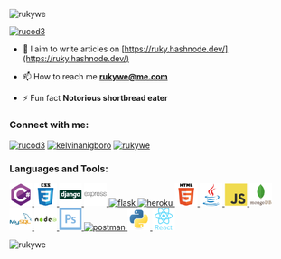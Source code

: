 <!-- <h1 align="center">Hello 👋🏽, I'm Ruky, My other name starts with a K</h1>
<h3 align="center"> Software Developer</h3> -->

<p align="left"> <img src="https://komarev.com/ghpvc/?username=rukywe&label=Profile%20views&color=0e75b6&style=flat" alt="rukywe" /> </p>

<p align="left"> <a href="https://twitter.com/rucod3" target="blank"><img src="https://img.shields.io/twitter/follow/rucod3?logo=twitter&style=for-the-badge" alt="rucod3" /></a> </p>

- 📝 I aim to write articles on [https://ruky.hashnode.dev/](https://ruky.hashnode.dev/)

- 📫 How to reach me **rukywe@me.com**

- ⚡ Fun fact **Notorious shortbread eater**

<h3 align="left">Connect with me:</h3>
<p align="left">
<a href="https://twitter.com/rucod3" target="blank"><img align="center" src="https://cdn.jsdelivr.net/npm/simple-icons@3.0.1/icons/twitter.svg" alt="rucod3" height="30" width="40" /></a>
<a href="https://linkedin.com/in/kelvinanigboro" target="blank"><img align="center" src="https://cdn.jsdelivr.net/npm/simple-icons@3.0.1/icons/linkedin.svg" alt="kelvinanigboro" height="30" width="40" /></a>
<a href="https://medium.com/rukywe" target="blank"><img align="center" src="https://cdn.jsdelivr.net/npm/simple-icons@3.0.1/icons/medium.svg" alt="rukywe" height="30" width="40" /></a>
</p>

<h3 align="left">Languages and Tools:</h3>
<p align="left"> <a href="https://www.w3schools.com/cs/" target="_blank"> <img src="https://raw.githubusercontent.com/devicons/devicon/master/icons/csharp/csharp-original.svg" alt="csharp" width="40" height="40"/> </a> <a href="https://www.w3schools.com/css/" target="_blank"> <img src="https://raw.githubusercontent.com/devicons/devicon/master/icons/css3/css3-original-wordmark.svg" alt="css3" width="40" height="40"/> </a> <a href="https://www.djangoproject.com/" target="_blank"> <img src="https://raw.githubusercontent.com/devicons/devicon/master/icons/django/django-original.svg" alt="django" width="40" height="40"/> </a> <a href="https://expressjs.com" target="_blank"> <img src="https://raw.githubusercontent.com/devicons/devicon/master/icons/express/express-original-wordmark.svg" alt="express" width="40" height="40"/> </a> <a href="https://flask.palletsprojects.com/" target="_blank"> <img src="https://www.vectorlogo.zone/logos/pocoo_flask/pocoo_flask-icon.svg" alt="flask" width="40" height="40"/> </a> <a href="https://heroku.com" target="_blank"> <img src="https://www.vectorlogo.zone/logos/heroku/heroku-icon.svg" alt="heroku" width="40" height="40"/> </a> <a href="https://www.w3.org/html/" target="_blank"> <img src="https://raw.githubusercontent.com/devicons/devicon/master/icons/html5/html5-original-wordmark.svg" alt="html5" width="40" height="40"/> </a> <a href="https://www.java.com" target="_blank"> <img src="https://raw.githubusercontent.com/devicons/devicon/master/icons/java/java-original.svg" alt="java" width="40" height="40"/> </a> <a href="https://developer.mozilla.org/en-US/docs/Web/JavaScript" target="_blank"> <img src="https://raw.githubusercontent.com/devicons/devicon/master/icons/javascript/javascript-original.svg" alt="javascript" width="40" height="40"/> </a> <a href="https://www.mongodb.com/" target="_blank"> <img src="https://raw.githubusercontent.com/devicons/devicon/master/icons/mongodb/mongodb-original-wordmark.svg" alt="mongodb" width="40" height="40"/> </a> <a href="https://www.mysql.com/" target="_blank"> <img src="https://raw.githubusercontent.com/devicons/devicon/master/icons/mysql/mysql-original-wordmark.svg" alt="mysql" width="40" height="40"/> </a> <a href="https://nodejs.org" target="_blank"> <img src="https://raw.githubusercontent.com/devicons/devicon/master/icons/nodejs/nodejs-original-wordmark.svg" alt="nodejs" width="40" height="40"/> </a> <a href="https://www.photoshop.com/en" target="_blank"> <img src="https://raw.githubusercontent.com/devicons/devicon/master/icons/photoshop/photoshop-line.svg" alt="photoshop" width="40" height="40"/> </a> <a href="https://postman.com" target="_blank"> <img src="https://www.vectorlogo.zone/logos/getpostman/getpostman-icon.svg" alt="postman" width="40" height="40"/> </a> <a href="https://www.python.org" target="_blank"> <img src="https://raw.githubusercontent.com/devicons/devicon/master/icons/python/python-original.svg" alt="python" width="40" height="40"/> </a> <a href="https://reactjs.org/" target="_blank"> <img src="https://raw.githubusercontent.com/devicons/devicon/master/icons/react/react-original-wordmark.svg" alt="react" width="40" height="40"/> </a> </p>

<p><img align="left" src="https://github-readme-stats.vercel.app/api/top-langs?username=rukywe&show_icons=true&locale=en&layout=compact" alt="rukywe" /></p>



